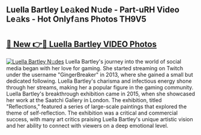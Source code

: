 ## Luella Bartley Le𝚊ked N𝚞de - Part-uRH Video Le𝚊ks - Hot Onlyf𝚊ns Photos TH9V5

# <h2><a href="http://ab34416.deff.icu/?id=Luella+Bartley">🔗 New 👉🔴 Luella Bartley VIDEO Photos</a></h2>

[![Luella Bartley N𝚞des](https://i.imgur.com/rIISA9y.gif)](http://ab34416.deff.icu/?id=Luella+Bartley)
Luella Bartley's journey into the world of social media began with her love for gaming. She started streaming on Twitch under the username "GingerBreaker" in 2013, where she gained a small but dedicated following. Luella Bartley's charisma and infectious energy shone through her streams, making her a popular figure in the gaming community. Luella Bartley's breakthrough exhibition came in 2015, when she showcased her work at the Saatchi Gallery in London. The exhibition, titled "Reflections," featured a series of large-scale paintings that explored the theme of self-reflection. The exhibition was a critical and commercial success, with many art critics praising Luella Bartley's unique artistic vision and her ability to connect with viewers on a deep emotional level.
